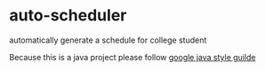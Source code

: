 # auto-scheduler
automatically generate a schedule for college student

Because this is a java project please follow [google java style guilde](https://google.github.io/styleguide/javaguide.html)
